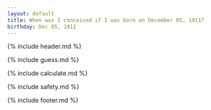 ```yaml
---
layout: default
title: When was I conceived if I was born on December 05, 1911?
birthday: Dec 05, 1911
---
```


{% include header.md %}

{% include guess.md %}

{% include calculate.md %}

{% include safety.md %}

{% include footer.md %}




